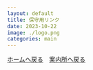 ```yaml
---
layout: default
title: 保守用リンク
date: 2023-10-22
image: ./logo.png
categories: main
---
```


[ホームへ戻る](./index)　[案内所へ戻る](144)
